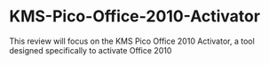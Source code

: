 # KMS-Pico-Office-2010-Activator
This review will focus on the KMS Pico Office 2010 Activator, a tool designed specifically to activate Office 2010
